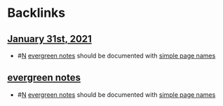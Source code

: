
# Backlinks
## [January 31st, 2021](<January 31st, 2021.md>)
- #[N](<N.md>) [evergreen notes](<evergreen notes.md>) should be documented with [simple page names](<simple page names.md>)

## [evergreen notes](<evergreen notes.md>)
- #[N](<N.md>) [evergreen notes](<evergreen notes.md>) should be documented with [simple page names](<simple page names.md>)

